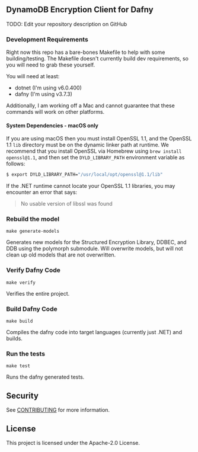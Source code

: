 ## DynamoDB Encryption Client for Dafny

TODO: Edit your repository description on GitHub

### Development Requirements

Right now this repo has a bare-bones Makefile to help with some building/testing.
The Makefile doesn't currently build dev requirements, so you will need to grab these yourself.

You will need at least:
- dotnet (I'm using v6.0.400)
- dafny (I'm using v3.7.3)

Additionally, I am working off a Mac and cannot guarantee that these commands will work on other platforms.

#### System Dependencies - macOS only

If you are using macOS then you must install OpenSSL 1.1,
and the OpenSSL 1.1 `lib` directory must be on the dynamic linker path at runtime.
We recommend that you install OpenSSL via Homebrew using `brew install openssl@1.1`,
and then set the `DYLD_LIBRARY_PATH` environment variable as follows:

```bash
$ export DYLD_LIBRARY_PATH="/usr/local/opt/openssl@1.1/lib"
```

If the .NET runtime cannot locate your OpenSSL 1.1 libraries,
you may encounter an error that says:

> No usable version of libssl was found

### Rebuild the model

```
make generate-models
```

Generates new models for the Structured Encryption Library, DDBEC, and DDB using the polymorph submodule.
Will overwrite models, but will not clean up old models that are not overwritten.

### Verify Dafny Code

```
make verify
```

Verifies the entire project.

### Build Dafny Code

```
make build
```

Compiles the dafny code into target languages (currently just .NET) and builds.

### Run the tests

```
make test
```

Runs the dafny generated tests.

## Security

See [CONTRIBUTING](CONTRIBUTING.md#security-issue-notifications) for more information.

## License

This project is licensed under the Apache-2.0 License.

